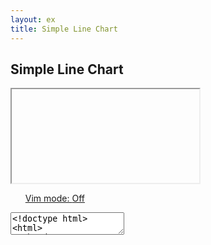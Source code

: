 ```yaml
---
layout: ex
title: Simple Line Chart
---
```


<link rel="stylesheet" href="../css/codemirror.css"></link>
<link rel="stylesheet" href="../css/ambiance.css"></link>
<style type="text/css">
  .codemirror-controls {
    list-style-type: none;
  }

  .codemirror-controls .status {
    font-weight: bold;
  }

  .CodeMirror {
    width: 100%;
    border: 1px solid #999;
    margin: 0 0 30px 0;
  }

  .CodeMirror-scroll {
    height: auto;
    overflow-y: hidden;
    overflow-x: auto;
  }

  iframe {
    width: 100%;
    float: left;
    height: 420px;
    border-width: 0;
  }
</style>


<h2>Simple Line Chart</h2>


<iframe id="preview">

</iframe>


<ul class="codemirror-controls pull-right">
  <li>
    <a href="#" id="vim-mode">Vim mode: <span class="status">Off</span></a>
  </li>
</ul>

<textarea id="code" name="code">
&lt;!doctype html>
&lt;html>
  &lt;head>
    &lt;meta charset="utf-8">
    &lt;link rel="stylesheet" href="../src/nv.d3.css">
    &lt;script type="text/javascript" src="../lib/d3.v2.js"> &lt;/script>
    &lt;script type="text/javascript" src="../nv.d3.js"> &lt;/script>
  &lt;/head>
  &lt;body>
    &lt;div id="chart">
      &lt;svg style="height:400px"> &lt;/svg>
    &lt;/div>
    &lt;script>

      nv.addGraph(function() {
        var chart = nv.models.lineChart();

        chart.xAxis
            .axisLabel('Time (ms)')
            .tickFormat(d3.format(',r'));

        chart.yAxis
            .axisLabel('Voltage (v)')
            .tickFormat(d3.format('.02f'));

        d3.select('#chart svg')
            .datum(sinAndCos())
          .transition().duration(500)
            .call(chart);

        nv.utils.windowResize(function() { d3.select('#chart svg').call(chart) });

        return chart;
      });


      function sinAndCos() {
        var sin = [],
            cos = [];

        for (var i = 0; i &lt; 100; i++) {
          sin.push({x: i, y: Math.sin(i/10)});
          cos.push({x: i, y: .5 * Math.cos(i/10)});
        }

        return [
          {
            values: sin,
            key: 'Sine Wave',
            color: '#ff7f0e'
          },
          {
            values: cos,
            key: 'Cosine Wave',
            color: '#2ca02c'
          }
        ];
      }

    &lt;/script>
  &lt;/body>
&lt;/html>
</textarea>


<script type="text/javascript" src="../js/lib/codemirror/codemirror.js"> </script>
<script type="text/javascript" src="../js/lib/codemirror/keymap/vim.js"> </script>
<script type="text/javascript" src="../js/lib/codemirror/xml/xml.js"> </script>
<script type="text/javascript" src="../js/lib/codemirror/javascript/javascript.js"> </script>
<script type="text/javascript" src="../js/lib/codemirror/css/css.js"> </script>
<script type="text/javascript" src="../js/lib/codemirror/gfm/gfm.js"> </script>
<script type="text/javascript" src="../js/lib/codemirror/htmlmixed/htmlmixed.js"> </script>



<script>
  var delay;

  var editor = CodeMirror.fromTextArea(document.getElementById('code'), {
    mode: 'text/html',
    tabMode: 'indent',
    theme: 'ambiance',
    lineNumbers: true,
    lineWrapping: true,
    keyMap: 'default',
    onChange: function() {
      clearTimeout(delay);
      delay = setTimeout(updatePreview, 300);
    }
  });

  function updatePreview() {
    var previewFrame = document.getElementById('preview');
    var preview =  previewFrame.contentDocument ||  previewFrame.contentWindow.document;
    preview.open();
    preview.write(editor.getValue());
    preview.close();
  }
  setTimeout(updatePreview, 300);

  var vimMode = false;

  d3.select('#vim-mode')
      .on('click', function() {
        vimMode = !vimMode;
        editor.setOption('keyMap', vimMode ? 'vim' : 'default');
        d3.select(this).select('.status').text(vimMode ? 'On' : 'Off');
        d3.event.preventDefault();
      });

</script>


